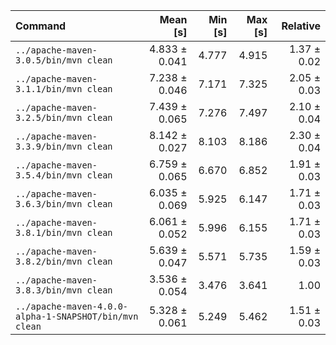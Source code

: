 | Command | Mean [s] | Min [s] | Max [s] | Relative |
|:---|---:|---:|---:|---:|
| `../apache-maven-3.0.5/bin/mvn clean` | 4.833 ± 0.041 | 4.777 | 4.915 | 1.37 ± 0.02 |
| `../apache-maven-3.1.1/bin/mvn clean` | 7.238 ± 0.046 | 7.171 | 7.325 | 2.05 ± 0.03 |
| `../apache-maven-3.2.5/bin/mvn clean` | 7.439 ± 0.065 | 7.276 | 7.497 | 2.10 ± 0.04 |
| `../apache-maven-3.3.9/bin/mvn clean` | 8.142 ± 0.027 | 8.103 | 8.186 | 2.30 ± 0.04 |
| `../apache-maven-3.5.4/bin/mvn clean` | 6.759 ± 0.065 | 6.670 | 6.852 | 1.91 ± 0.03 |
| `../apache-maven-3.6.3/bin/mvn clean` | 6.035 ± 0.069 | 5.925 | 6.147 | 1.71 ± 0.03 |
| `../apache-maven-3.8.1/bin/mvn clean` | 6.061 ± 0.052 | 5.996 | 6.155 | 1.71 ± 0.03 |
| `../apache-maven-3.8.2/bin/mvn clean` | 5.639 ± 0.047 | 5.571 | 5.735 | 1.59 ± 0.03 |
| `../apache-maven-3.8.3/bin/mvn clean` | 3.536 ± 0.054 | 3.476 | 3.641 | 1.00 |
| `../apache-maven-4.0.0-alpha-1-SNAPSHOT/bin/mvn clean` | 5.328 ± 0.061 | 5.249 | 5.462 | 1.51 ± 0.03 |
